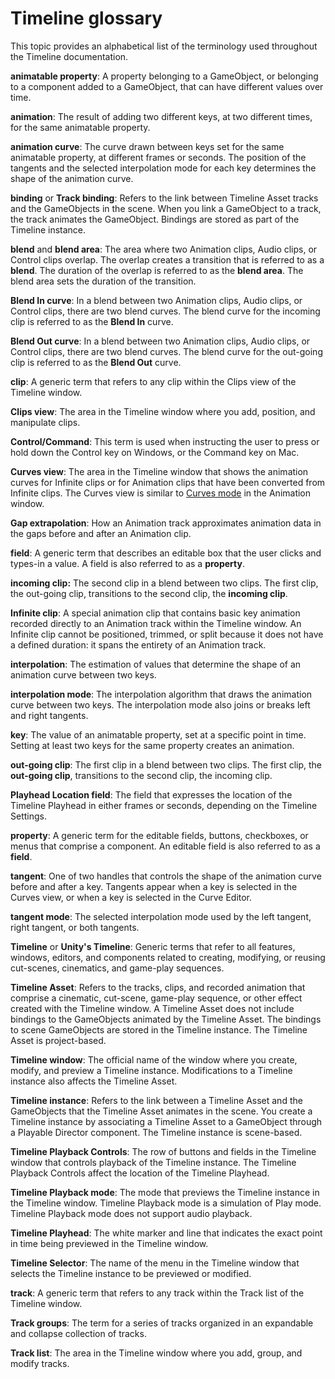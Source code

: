 # Timeline glossary

This topic provides an alphabetical list of the terminology used throughout the Timeline documentation.

**animatable property**: A property belonging to a GameObject, or belonging to a component added to a GameObject, that can have different values over time.

**animation**: The result of adding two different keys, at two different times, for the same animatable property. 

**animation curve**: The curve drawn between keys set for the same animatable property, at different frames or seconds. The position of the tangents and the selected interpolation mode for each key determines the shape of the animation curve. 

**binding** or **Track binding**: Refers to the link between Timeline Asset tracks and the GameObjects in the scene. When you link a GameObject to a track, the track animates the GameObject. Bindings are stored as part of the Timeline instance.

**blend** and **blend area**: The area where two Animation clips, Audio clips, or Control clips overlap. The overlap creates a transition that is referred to as a **blend**. The duration of the overlap is referred to as the **blend area**. The blend area sets the duration of the transition.

**Blend In curve**: In a blend between two Animation clips, Audio clips, or Control clips, there are two blend curves. The blend curve for the incoming clip is referred to as the **Blend In** curve. 

**Blend Out curve**: In a blend between two Animation clips, Audio clips, or Control clips, there are two blend curves. The blend curve for the out-going clip is referred to as the **Blend Out** curve. 

**clip**: A generic term that refers to any clip within the Clips view of the Timeline window. 

**Clips view**: The area in the Timeline window where you add, position, and manipulate clips. 

**Control/Command**: This term is used when instructing the user to press or hold down the Control key on Windows, or the Command key on Mac. 

**Curves view**: The area in the Timeline window that shows the animation curves for Infinite clips or for Animation clips that have been converted from Infinite clips. The Curves view is similar to [Curves mode](animeditor-AnimationCurves) in the Animation window.

**Gap extrapolation**: How an Animation track approximates animation data in the gaps before and after an Animation clip. 

**field**: A generic term that describes an editable box that the user clicks and types-in a value. A field is also referred to as a **property**.

**incoming clip:** The second clip in a blend between two clips. The first clip, the out-going clip, transitions to the second clip, the **incoming clip**.

**Infinite clip**: A special animation clip that contains basic key animation recorded directly to an Animation track within the Timeline window. An Infinite clip cannot be positioned, trimmed, or split because it does not have a defined duration: it spans the entirety of an Animation track.

**interpolation**: The estimation of values that determine the shape of an animation curve between two keys. 

**interpolation mode**: The interpolation algorithm that draws the animation curve between two keys. The interpolation mode also joins or breaks left and right tangents.

**key**: The value of an animatable property, set at a specific point in time. Setting at least two keys for the same property creates an animation.

**out-going clip**: The first clip in a blend between two clips. The first clip, the **out-going clip**, transitions to the second clip, the incoming clip. 

**Playhead Location field**: The field that expresses the location of the Timeline Playhead in either frames or seconds, depending on the Timeline Settings.

**property**: A generic term for the editable fields, buttons, checkboxes, or menus that comprise a component. An editable field is also referred to as a **field**.

**tangent**: One of two handles that controls the shape of the animation curve before and after a key. Tangents appear when a key is selected in the Curves view, or when a key is selected in the Curve Editor.

**tangent mode**: The selected interpolation mode used by the left tangent, right tangent, or both tangents.

**Timeline** or **Unity's Timeline**: Generic terms that refer to all features, windows, editors, and components related to creating, modifying, or reusing cut-scenes, cinematics, and game-play sequences.

**Timeline Asset**: Refers to the tracks, clips, and recorded animation that comprise a cinematic, cut-scene, game-play sequence, or other effect created with the Timeline window. A Timeline Asset does not include bindings to the GameObjects animated by the Timeline Asset. The bindings to scene GameObjects are stored in the Timeline instance. The Timeline Asset is project-based.

**Timeline window**: The official name of the window where you create, modify, and preview a Timeline instance. Modifications to a Timeline instance also affects the Timeline Asset.

**Timeline instance**: Refers to the link between a Timeline Asset and the GameObjects that the Timeline Asset animates in the scene. You create a Timeline instance by associating a Timeline Asset to a GameObject through a Playable Director component. The Timeline instance is scene-based.

**Timeline Playback Controls**: The row of buttons and fields in the Timeline window that controls playback of the Timeline instance. The Timeline Playback Controls affect the location of the Timeline Playhead.

**Timeline Playback mode**: The mode that previews the Timeline instance in the Timeline window. Timeline Playback mode is a simulation of Play mode. Timeline Playback mode does not support audio playback.

**Timeline Playhead**: The white marker and line that indicates the exact point in time being previewed in the Timeline window.

**Timeline Selector**: The name of the menu in the Timeline window that selects the Timeline instance to be previewed or modified.

**track**: A generic term that refers to any track within the Track list of the Timeline window.

**Track groups**: The term for a series of tracks organized in an expandable and collapse collection of tracks. 

**Track list**: The area in the Timeline window where you add, group, and modify tracks.
